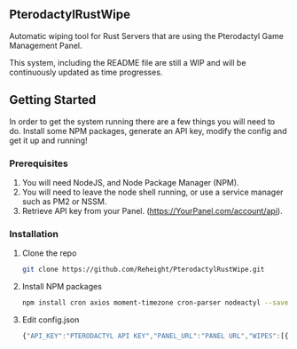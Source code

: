 ## PterodactylRustWipe
Automatic wiping tool for Rust Servers that are using the Pterodactyl Game Management Panel.

This system, including the README file are still a WIP and will be continuously updated as time progresses.


## Getting Started

In order to get the system running there are a few things you will need to do. Install some NPM packages, generate an API key, modify the config and get it up and running!

### Prerequisites

1. You will need NodeJS, and Node Package Manager (NPM).
2. You will need to leave the node shell running, or use a service manager such as PM2 or NSSM.
3. Retrieve API key from your Panel. (https://YourPanel.com/account/api).

### Installation

1. Clone the repo
   ```sh
   git clone https://github.com/Reheight/PterodactylRustWipe.git
   ```
2. Install NPM packages
   ```sh
   npm install cron axios moment-timezone cron-parser nodeactyl --save
   ```
3. Edit config.json
   ```javascript
   {"API_KEY":"PTERODACTYL API KEY","PANEL_URL":"PANEL URL","WIPES":[{"SERVER_ID":"SERVER ID","SERVER_IDENTITY":"rust","BLUEPRINT_WIPE":false,"CRON":"0 16 * * WED","SERVER_NAME":"YOUR SERVER NAME","FORCE_WIPE":false,"TIMEZONE":"America\/New_York","EXTRA_FILES":[{"DIRECTORY":"\/oxide\/data","FILE":"Statistics.json"}]},{"SERVER_ID":"SERVER ID","SERVER_IDENTITY":"rust","BLUEPRINT_WIPE":false,"CRON":"0 16 * * THU","SERVER_NAME":"YOUR SERVER NAME","FORCE_WIPE":true,"TIMEZONE":"America\/New_York","EXTRA_FILES":[]}]}
```
